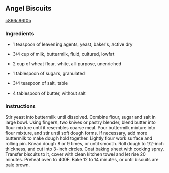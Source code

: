 ## Angel Biscuits

[c866c96f0b](http://www.vegetariantimes.com/recipe/angel-biscuits/)

### Ingredients

 - 1 teaspoon of leavening agents, yeast, baker's, active dry

 - 3/4 cup of milk, buttermilk, fluid, cultured, lowfat

 - 2 cup of wheat flour, white, all-purpose, unenriched

 - 1 tablespoon of sugars, granulated

 - 3/4 teaspoon of salt, table

 - 4 tablespoon of butter, without salt

### Instructions

Stir yeast into buttermilk until dissolved. Combine flour, sugar and salt in large bowl. Using fingers, two knives or pastry blender, blend butter into flour mixture until it resembles coarse meal. Pour buttermilk mixture into flour mixture, and stir until soft dough forms. If necessary, add more buttermilk to make dough hold together. Lightly flour work surface and rolling pin. Knead dough 8 or 9 times, or until smooth. Roll dough to 1/2-inch thickness, and cut into 3-inch circles. Coat baking sheet with cooking spray. Transfer biscuits to it, cover with clean kitchen towel and let rise 20 minutes. Preheat oven to 400F. Bake 12 to 14 minutes, or until biscuits are pale brown.